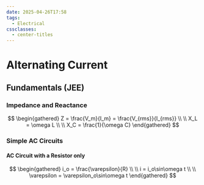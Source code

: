 ```yaml
---
date: 2025-04-26T17:58
tags:
  - Electrical
cssclasses:
  - center-titles
---
```

# Alternating Current

## Fundamentals (JEE)

### Impedance and Reactance

$$
\begin{gathered}
Z = \frac{V_m}{I_m} = \frac{V_{rms}}{I_{rms}} \\ \\
X_L = \omega L \\ \\
X_C = \frac{1}{\omega C}
\end{gathered}
$$

### Simple AC Circuits

#### AC Circuit with a Resistor only
$$
\begin{gathered}
i_o = \frac{\varepsilon}{R} \\ \\
i = i_o\sin\omega t \\ \\
\varepsilon = \varepsilon_o\sin\omega t
\end{gathered}
$$